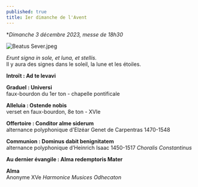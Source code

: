 ```yaml
---
published: true
title: Ier dimanche de l'Avent
---
```

**Dimanche 3 décembre 2023, messe de 18h30*

![Beatus Sever.jpeg]({{site.baseurl}}/images/Beatus%20Sever.jpeg)

*Erunt signa in sole, et luna, et stellis.*  
Il y aura des signes dans le soleil, la lune et les étoiles.

**Introït : Ad te levavi**  

**Graduel : Universi**  
faux-bourdon du 1er ton - chapelle pontificale

**Alleluia : Ostende nobis**  
verset en faux-bourdon, 8e ton - XVIe

**Offertoire : Conditor alme siderum**  
alternance polyphonique d'Elzéar Genet de Carpentras 1470-1548

**Communion : Dominus dabit benignitatem**  
alternance polyphonique d’Heinrich Isaac 1450-1517 *Choralis Constantinus*

**Au dernier évangile : Alma redemptoris Mater**

**Alma**  
Anonyme XVe *Harmonice Musices Odhecaton*
